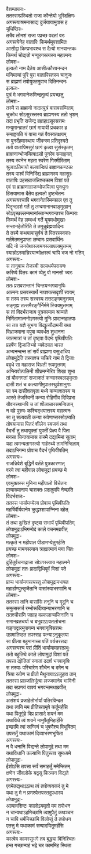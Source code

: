 वैशम्पायनः-  
ततस्सम्प्रस्थितो राजा कौन्तेयो भूरिदक्षिणः  
अगस्त्याश्रममासाद्य दुर्जयायामुवास ह  
युधिष्ठिरः-  
तत्रैव लोमशं राजा पप्रच्छ वदतां वरः  
अगस्त्येनेह वातापिः किमर्थमुपशामितः  
आसीद्वा किम्प्रभावश्च स दैत्यो मानवान्तकः  
किमर्थं चोद्यतो मन्युरगस्त्यस्य महात्मनः  
लोमशः-  
इल्वलो नाम दैतेय आसीत्कौरवनन्दन  
मणिमत्यां पुरि पुरा वातापिस्तस्य चानुजः  
स ब्राह्मणं तपोयुक्तमुवाच दितिनन्दनः  
इल्वलः-  
पुत्रं मे भगवानेकमिन्द्रतुल्यं प्रयच्छतु  
लोमशः-  
तस्मै स ब्राह्मणो नादात्पुत्रं वासवसम्मितम्  
चुक्रोध सोऽसुरस्तस्य ब्राह्मणस्य ततो भृशम्  
तदा प्रभृति राजेन्द्र ब्रह्महाऽसुरसत्तमः  
मन्युमान्भ्रातरं छागं मायावी प्रचकार ह  
समाह्वयति यं वाचा गतं वैवस्वतक्षयम्  
स पुनर्देहमास्थाय जीवन्स्म प्रतिदृश्यते  
ततो वातापिमसुरं छागं कृत्वा सुसंस्कृतम्  
ब्राह्मणान्भोजयित्वाऽसौ पुनरेव समाह्वयत्  
तस्य स्वनेन महता स्वरेण गिरमीरिताम्  
श्रुत्वाऽतिमायो बलवान्क्षिप्रं ब्राह्मणकण्टकः  
तस्य पार्श्वं विनिर्भिद्य ब्राह्मणस्य महासुरः  
वातापिः प्रहसन्राजन्निश्चक्राम विशां पते  
एवं स ब्राह्मणान्राजन्भोजयित्वा पुनःपुनः  
हिंसयामास दैतेय इल्वलो दुष्टचेतनः  
अगस्त्यश्चापि भगवानेतस्मिन्काल एव तु  
पितॄन्ददर्श गर्ते तु लम्बमानानवाङ्मुखान्  
सोऽपृच्छल्लम्बमानांस्तान्भगवन्तश्च किम्पराः  
किमर्थं वेह लम्बध्वं गर्ते यूयमधोमुखाः  
सन्तानहेतोरिति ते तमूचुर्ब्रह्मवादिनः  
ते तस्मै कथयामासुर्वयं ते पितरस्स्वकाः  
गर्तमेतमनुप्राप्ता लम्बामः प्रसवार्थिनः  
यदि नो जनयेथास्त्वमगस्त्यापत्यमुत्तमम्  
स्यान्नोऽस्मान्निरयान्मोक्षस्त्वं चापि भज नो गतिम्  
अगस्त्यः-  
स तानुवाच तेजस्वी सत्यधर्मपरायणः  
करिष्ये पितरः कामं व्येतु वो मानसो ज्वरः  
लोमशः-  
ततः प्रसवसन्तानं चिन्तयन्भगवानृषिः  
आत्मनः प्रसवस्यार्थे नापश्यत्सदृशीं त्त्वयम्  
स तस्य तस्य सत्त्वस्य तत्तदङ्गमनुत्तमम्  
सङ्गृह्य तत्समैरङ्गैर्निर्ममे स्त्रियमुत्तमाम्  
स तां विदर्भराजाय पुत्रकामाय श्राम्यते  
निर्मितामात्मनोऽगस्त्यो मुनिः प्रादान्महातपाः  
सा तत्र यज्ञे सुभगा विद्युत्सौदामनी यथा  
विभ्राजमाना वपुषा व्यवर्धत शुभानना  
जातमात्रां च तां दृष्ट्वा वैदर्भः पृथिवीपतिः  
प्रहर्षेण द्विजातिभ्यो न्यवेदयत भारत  
अभ्यनन्दन्त तां सर्वे ब्राह्मणा वसुधाधिप  
लोपामुद्रेति तस्याश्च चक्रिरे नाम ते द्विजाः  
ववृधे सा महाराज बिभ्रती रूपमुत्तमम्  
अप्स्विवोत्पलिनी शीघ्रमग्नेरिव शिखा शुभा  
तां यौवनगतां राजञ्शतं कन्यास्स्वलङ्कृताः  
दासी शतं च कल्याणीमुपातस्थुर्वशानुगाः  
सा स्म दासीशतवृता मध्ये कन्याशतस्य च  
आस्ते तेजस्विनी कन्या रोहिणीव दिविप्रभा  
यौवनस्थामपि च तां शीलाचारसमन्विताम्  
न वव्रे पुरुषः कश्चिद्भयात्तस्य महात्मनः  
सा तु सत्यवती कन्या रूपेणाप्सरसोऽप्यति  
तोषयामास पितरं शीलेन स्वजनं तथा  
वैदर्भी तु तथायुक्तां युवतीं प्रेक्ष्य वै पिता  
मनसा चिन्तयामास कस्मै दद्यामिमां सुताम्  
यदा त्वमन्यतागस्त्यो गार्हस्थ्ये तामनिन्दिताम्  
तदाऽभिगम्य प्रोवाच वैदर्भं पृथिवीपतिम्  
अगस्त्यः-  
राजन्निवेशे बुद्धिर्मे वर्तते पुत्रकारणात्  
वरये त्वां महीपाल लोपामुद्रां प्रयच्छ मे  
लोमशः-  
एवमुक्तस्स मुनिना महीपालो विचेतनः  
प्रत्याख्यानाय चाशक्तः प्रदातुमपि नेच्छति  
विदर्भराजः-  
ततस्स भार्यामभ्येत्य प्रोवाच पृथिवीपतिः  
महर्षिर्वीर्यवानेष क्रुद्धश्शापाग्निना दहेत्  
लोमशः-  
तं तथा दुःखितं दृष्ट्वा सभार्यं पृथिवीपतिम्  
लोपामुद्राऽभिगम्येदं काले वचनमब्रवीत्  
लोपमुद्रा-  
मत्कृते न महीपाल पीडामभ्येतुमर्हसि  
प्रयच्छ मामगस्त्याय त्राह्यात्मानं मया पितः  
लोमशः-  
दुहितुर्वचनाद्राजा सोऽगस्त्याय महात्मने  
लोपामुद्रां ततः प्रादाद्विधिपूर्वं विशां पते  
अगस्त्यः-  
प्राप्य भार्यामगस्त्यस्तु लोपामुद्रामभाषत  
महार्हाण्युत्सृजैतानि वासांस्याभरणानि च  
लोमशः-  
ततस्सा तानि वासांसि तनूनि च मृदूनि च  
समुत्ससर्ज रम्भोरूर्दिव्यान्याभरणानि च  
ततश्चीराणि जग्राह वल्कलान्यजिनानि च  
समानव्रतचर्या च बभूवाऽऽयतलोचना  
गङ्गाद्वारमुपागम्य भगवानृषिसत्तमः  
उग्रमातिष्ठत तपस्सह पत्न्याऽनुकूलया  
सा प्रीत्या बहुमानाच्च पतिं पर्यचरत्तदा  
अगस्त्यश्च परां प्रीतिं भार्यायामहरत्प्रभुः  
ततो बहुतिथे काले लोपामुद्रां विशां पते  
तपसा द्योतितां स्नातां ददर्श भगवानृषिः  
स तस्याः परिचारेण शौचेन च दमेन च  
श्रिया रूपेण च प्रीतो मैथुनायाऽऽजुहाव ताम्  
ततस्सा प्राञ्जलिर्भूत्वा लज्जमानेव भामिनी  
तदा सप्रणयं वाक्यं भगवन्तमथाब्रवीत्  
लोपमुद्रा-  
असंशयं प्रजाहेतोर्भार्यां पतिरविन्दत  
तथा त्वयि मम प्रीतिस्तामृषे कर्तुमर्हसि  
यथा पितुर्गृहे विप्र प्रासादे शयनं मम  
तथाविधे त्वं शयने मामुपैतुमिहार्हसि  
इच्छामि त्वां स्रग्विणं च भूषणैश्च विभूषितम्  
उपसर्तुं यथाकामं दिव्याभरणभूषिता  
अगस्त्यः-  
न वै धनानि विद्यन्ते लोपामुद्रे तथा मम  
यथाविधानि कल्याणि पितुस्तव सुमध्यमे  
लोपामुद्रा-  
ईशोऽसि तपसा सर्वं समाहर्तुं ममेप्सितम्  
क्षणेन जीवलोके यद्वसु किञ्चन विद्यते  
अगस्त्यः-  
एवमेतद्यथाऽऽत्थ त्वं तपोव्ययकरं तु मे  
यथा तु मे न प्रणश्येत्तपस्तदुपधारय  
लोपामुद्रा-  
अल्पावशिष्टः कालोऽयमृतौ मम तपोधन  
न चान्यथाऽहमिच्छामि त्वामुपैतुं कथञ्चन  
न चापि धर्ममिच्छामि विलोप्तुं ते तपोधन  
एतत्तु मे यथाकामं सम्पादयितुमर्हसि  
अगस्त्यः-  
यस्त्वेष कामस्सुभगे तव बुद्ध्या विनिश्चितः  
हन्त गच्छाम्यहं भद्रे चर काममिह स्थिता  
